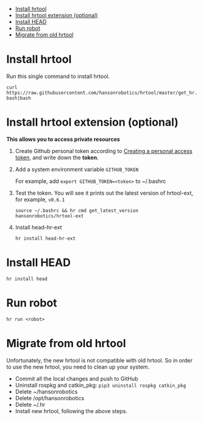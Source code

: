  - [Install hrtool](#hrtool)
 - [Install hrtool extension (optional)](#hrtoolext)
 - [Install HEAD](#head)
 - [Run robot](#run)
 - [Migrate from old hrtool](#migrate)

# <a name="hrtool"></a>Install hrtool 

Run this single command to install hrtool.

`curl https://raw.githubusercontent.com/hansonrobotics/hrtool/master/get_hr.bash|bash`

# <a name="hrtoolext"></a>Install hrtool extension (optional)

**This allows you to access private resources**

1. Create Github personal token according to [Creating a personal access token](https://help.github.com/articles/creating-a-personal-access-token-for-the-command-line/), and write down the **token**. 

2. Add a system environment variable `GITHUB_TOKEN`

    For example, add `export GITHUB_TOKEN=<token>` to ~/.bashrc

3. Test the token. You will see it prints out the latest version of hrtool-ext, for example, `v0.6.1`

    `source ~/.bashrc && hr cmd get_latest_version hansonrobotics/hrtool-ext`

4. Install head-hr-ext

    `hr install head-hr-ext`

# <a name="head"></a>Install HEAD

`hr install head`

# <a name="run"></a>Run robot

`hr run <robot>`

# <a name="migrate"></a>Migrate from old hrtool

Unfortunately, the new hrtool is not compatible with old hrtool. So in order to use the new hrtool, you need to clean up your system. 

- Commit all the local changes and push to GitHub
- Uninstall rospkg and catkin_pkg: `pip3 uninstall rospkg catkin_pkg`
- Delete ~/hansonrobotics
- Delete /opt/hansonrobotics
- Delete ~/.hr
- Install new hrtool, following the above steps. 
